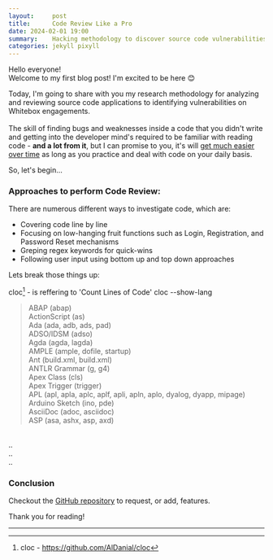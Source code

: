 ```yaml
---
layout:     post
title:      Code Review Like a Pro
date: 2024-02-01 19:00
summary:    Hacking methodology to discover source code vulnerabilities.
categories: jekyll pixyll
---
```


Hello everyone!
<br />
Welcome to my first blog post! I'm excited to be here :blush:

Today, I'm going to share with you my research methodology for analyzing and reviewing source code applications to identifying vulnerabilities on Whitebox engagements. 
<br /><br />
The skill of finding bugs and weaknesses inside a code that you didn't write and getting into the developer mind's required to be familiar with reading code - __and a lot from it__, but I can promise to you, it's will <ins>get much easier over time</ins> as long as you practice and deal with code on your daily basis. 

So, let's begin...

### Approaches to perform Code Review:

There are numerous different ways to investigate code, which are:
* Covering code line by line
* Focusing on low-hanging fruit functions such as Login, Registration, and Password Reset mechanisms
* Greping regex keywords for quick-wins
* Following user input using bottom up and top down approaches

Lets break those things up:

cloc[^1] - is reffering to 'Count Lines of Code'
cloc --show-lang

> ABAP                       (abap)<br />
ActionScript               (as)<br />
Ada                        (ada, adb, ads, pad)<br />
ADSO/IDSM                  (adso)<br />
Agda                       (agda, lagda)<br />
AMPLE                      (ample, dofile, startup)<br />
Ant                        (build.xml, build.xml)<br />
ANTLR Grammar              (g, g4)<br />
Apex Class                 (cls)<br />
Apex Trigger               (trigger)<br />
APL                        (apl, apla, aplc, aplf, apli, apln, aplo, dyalog, dyapp, mipage)<br />
Arduino Sketch             (ino, pde)<br />
AsciiDoc                   (adoc, asciidoc)<br />
ASP                        (asa, ashx, asp, axd)
<br />
..</br>
..</br>
..</br>

### Conclusion

Checkout the [GitHub repository](https://github.com/johno/pixyll) to request,
or add, features.

Thank you for reading!

---

[^1]: cloc - https://github.com/AlDanial/cloc
